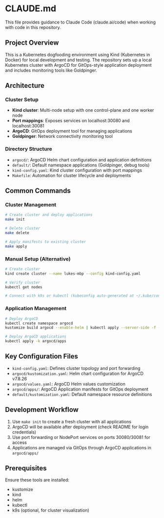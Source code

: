 # CLAUDE.md

This file provides guidance to Claude Code (claude.ai/code) when working with code in this repository.

## Project Overview

This is a Kubernetes dogfooding environment using Kind (Kubernetes in Docker) for local development and testing. The repository sets up a local Kubernetes cluster with ArgoCD for GitOps-style application deployment and includes monitoring tools like Goldpinger.

## Architecture

### Cluster Setup
- **Kind cluster**: Multi-node setup with one control-plane and one worker node
- **Port mappings**: Exposes services on localhost:30080 and localhost:30081
- **ArgoCD**: GitOps deployment tool for managing applications
- **Goldpinger**: Network connectivity monitoring tool

### Directory Structure
- `argocd/`: ArgoCD Helm chart configuration and application definitions
- `default/`: Default namespace applications (Goldpinger, debug tools)
- `kind-config.yaml`: Kind cluster configuration with port mappings
- `Makefile`: Automation for cluster lifecycle and deployments

## Common Commands

### Cluster Management
```bash
# Create cluster and deploy applications
make init

# Delete cluster
make delete

# Apply manifests to existing cluster
make apply
```

### Manual Setup (Alternative)
```bash
# Create cluster
kind create cluster --name lukes-mbp --config kind-config.yaml

# Verify cluster
kubectl get nodes

# Connect with k9s or kubectl (kubeconfig auto-generated at ~/.kube/config)
```

### Application Management
```bash
# Deploy ArgoCD
kubectl create namespace argocd
kustomize build argocd --enable-helm | kubectl apply --server-side -f -

# Deploy ArgoCD applications
kubectl apply -k argocd/apps
```

## Key Configuration Files

- `kind-config.yaml`: Defines cluster topology and port forwarding
- `argocd/kustomization.yaml`: Helm chart configuration for ArgoCD v7.8.26
- `argocd/values.yaml`: ArgoCD Helm values customization
- `argocd/apps/`: ArgoCD Application manifests for GitOps deployment
- `default/kustomization.yaml`: Default namespace resource definitions

## Development Workflow

1. Use `make init` to create a fresh cluster with all applications
2. ArgoCD will be available after deployment (check README for login credentials)
3. Use port forwarding or NodePort services on ports 30080/30081 for access
4. Applications are managed via GitOps through ArgoCD applications in `argocd/apps/`

## Prerequisites

Ensure these tools are installed:
- kustomize
- kind
- helm
- kubectl
- k9s (optional, for cluster visualization)